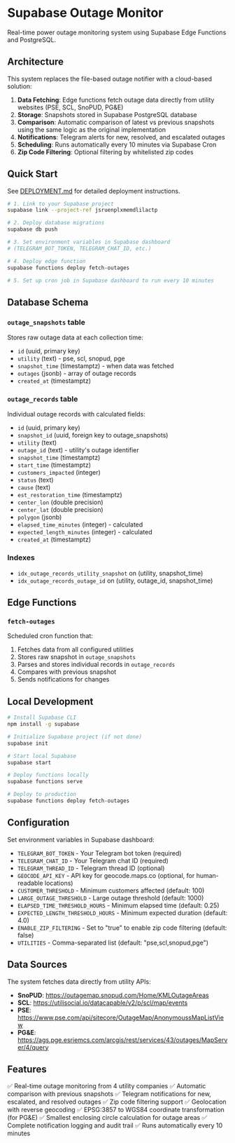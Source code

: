 # Supabase Outage Monitor

Real-time power outage monitoring system using Supabase Edge Functions and PostgreSQL.

## Architecture

This system replaces the file-based outage notifier with a cloud-based solution:

1. **Data Fetching**: Edge functions fetch outage data directly from utility websites (PSE, SCL, SnoPUD, PG&E)
2. **Storage**: Snapshots stored in Supabase PostgreSQL database
3. **Comparison**: Automatic comparison of latest vs previous snapshots using the same logic as the original implementation
4. **Notifications**: Telegram alerts for new, resolved, and escalated outages
5. **Scheduling**: Runs automatically every 10 minutes via Supabase Cron
6. **Zip Code Filtering**: Optional filtering by whitelisted zip codes

## Quick Start

See [DEPLOYMENT.md](./DEPLOYMENT.md) for detailed deployment instructions.

```bash
# 1. Link to your Supabase project
supabase link --project-ref jsruenplxmemdlilactp

# 2. Deploy database migrations
supabase db push

# 3. Set environment variables in Supabase dashboard
# (TELEGRAM_BOT_TOKEN, TELEGRAM_CHAT_ID, etc.)

# 4. Deploy edge function
supabase functions deploy fetch-outages

# 5. Set up cron job in Supabase dashboard to run every 10 minutes
```

## Database Schema

### `outage_snapshots` table
Stores raw outage data at each collection time:
- `id` (uuid, primary key)
- `utility` (text) - pse, scl, snopud, pge
- `snapshot_time` (timestamptz) - when data was fetched
- `outages` (jsonb) - array of outage records
- `created_at` (timestamptz)

### `outage_records` table
Individual outage records with calculated fields:
- `id` (uuid, primary key)
- `snapshot_id` (uuid, foreign key to outage_snapshots)
- `utility` (text)
- `outage_id` (text) - utility's outage identifier
- `snapshot_time` (timestamptz)
- `start_time` (timestamptz)
- `customers_impacted` (integer)
- `status` (text)
- `cause` (text)
- `est_restoration_time` (timestamptz)
- `center_lon` (double precision)
- `center_lat` (double precision)
- `polygon` (jsonb)
- `elapsed_time_minutes` (integer) - calculated
- `expected_length_minutes` (integer) - calculated
- `created_at` (timestamptz)

### Indexes
- `idx_outage_records_utility_snapshot` on (utility, snapshot_time)
- `idx_outage_records_outage_id` on (utility, outage_id, snapshot_time)

## Edge Functions

### `fetch-outages`
Scheduled cron function that:
1. Fetches data from all configured utilities
2. Stores raw snapshot in `outage_snapshots`
3. Parses and stores individual records in `outage_records`
4. Compares with previous snapshot
5. Sends notifications for changes

## Local Development

```bash
# Install Supabase CLI
npm install -g supabase

# Initialize Supabase project (if not done)
supabase init

# Start local Supabase
supabase start

# Deploy functions locally
supabase functions serve

# Deploy to production
supabase functions deploy fetch-outages
```

## Configuration

Set environment variables in Supabase dashboard:
- `TELEGRAM_BOT_TOKEN` - Your Telegram bot token (required)
- `TELEGRAM_CHAT_ID` - Your Telegram chat ID (required)
- `TELEGRAM_THREAD_ID` - Telegram thread ID (optional)
- `GEOCODE_API_KEY` - API key for geocode.maps.co (optional, for human-readable locations)
- `CUSTOMER_THRESHOLD` - Minimum customers affected (default: 100)
- `LARGE_OUTAGE_THRESHOLD` - Large outage threshold (default: 1000)
- `ELAPSED_TIME_THRESHOLD_HOURS` - Minimum elapsed time (default: 0.25)
- `EXPECTED_LENGTH_THRESHOLD_HOURS` - Minimum expected duration (default: 4.0)
- `ENABLE_ZIP_FILTERING` - Set to "true" to enable zip code filtering (default: false)
- `UTILITIES` - Comma-separated list (default: "pse,scl,snopud,pge")

## Data Sources

The system fetches data directly from utility APIs:
- **SnoPUD**: https://outagemap.snopud.com/Home/KMLOutageAreas
- **SCL**: https://utilisocial.io/datacapable/v2/p/scl/map/events
- **PSE**: https://www.pse.com/api/sitecore/OutageMap/AnonymoussMapListView
- **PG&E**: https://ags.pge.esriemcs.com/arcgis/rest/services/43/outages/MapServer/4/query

## Features

✅ Real-time outage monitoring from 4 utility companies
✅ Automatic comparison with previous snapshots
✅ Telegram notifications for new, escalated, and resolved outages
✅ Zip code filtering support
✅ Geolocation with reverse geocoding
✅ EPSG:3857 to WGS84 coordinate transformation (for PG&E)
✅ Smallest enclosing circle calculation for outage areas
✅ Complete notification logging and audit trail
✅ Runs automatically every 10 minutes
